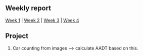 ## Weekly report 

[Week 1](./week1.md) | [Week 2](./week2.md) | [Week 3](./week2.md) | [Week 4](./week4.md)

## Project 

1. Car counting from images --> calculate AADT based on this.

